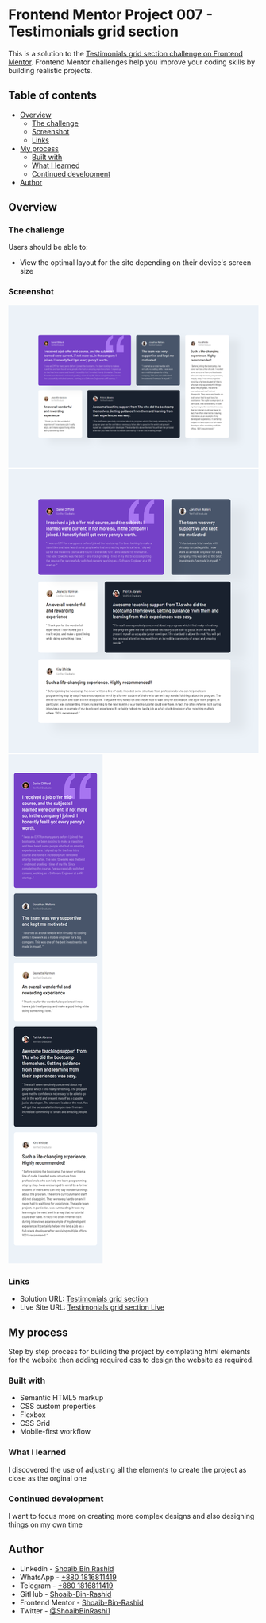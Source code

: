 # Frontend Mentor Project 007 - Testimonials grid section 

This is a solution to the [Testimonials grid section challenge on Frontend Mentor](https://www.frontendmentor.io/challenges/testimonials-grid-section-Nnw6J7Un7). Frontend Mentor challenges help you improve your coding skills by building realistic projects. 

## Table of contents

- [Overview](#overview)
  - [The challenge](#the-challenge)
  - [Screenshot](#screenshot)
  - [Links](#links)
- [My process](#my-process)
  - [Built with](#built-with)
  - [What I learned](#what-i-learned)
  - [Continued development](#continued-development)
- [Author](#author)

## Overview

### The challenge

Users should be able to:

- View the optimal layout for the site depending on their device's screen size

### Screenshot

![desktop](completed/desktop.png)
![desktop](completed/tablet.png)
![mobile](completed/mobile.png)

### Links

- Solution URL: [Testimonials grid section](https://github.com/Shoaib-Bin-Rashid/Testimonials-grid-section)
- Live Site URL: [Testimonials grid section Live](https://shoaib-bin-rashid.github.io/Testimonials-grid-section/)

## My process

Step by step process for building the project by completing html elements for the website then adding required css to design the website as required.

### Built with

- Semantic HTML5 markup
- CSS custom properties
- Flexbox
- CSS Grid
- Mobile-first workflow

### What I learned

I discovered the use of adjusting all the elements to create the project as close as the orginal one

### Continued development

I want to focus more on creating more complex designs and also designing things on my own time

## Author

- Linkedin - [Shoaib Bin Rashid](https://www.linkedin.com/in/shoaib-bin-rashid)
- WhatsApp - [+880 1816811419](https://wa.link/urh8bu)
- Telegram - [+880 1816811419](t.me/sho_ai_b_11)
- GitHub - [Shoaib-Bin-Rashid](https://github.com/Shoaib-Bin-Rashid)
- Frontend Mentor - [Shoaib-Bin-Rashid](https://www.frontendmentor.io/profile/Shoaib-Bin-Rashid)
- Twitter - [@ShoaibBinRashi1](https://x.com/ShoaibBinRashi1)
